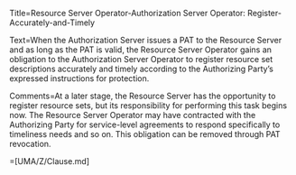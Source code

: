 Title=Resource Server Operator-Authorization Server Operator: Register-Accurately-and-Timely

Text=When the Authorization Server issues a PAT to the Resource Server and as long as the PAT is valid, the Resource Server Operator gains an obligation to the Authorization Server Operator to register resource set descriptions accurately and timely according to the Authorizing Party’s expressed instructions for protection.

Comments=At a later stage, the Resource Server has the opportunity to register resource sets, but its responsibility for performing this task begins now. The Resource Server Operator may have contracted with the Authorizing Party for service-level agreements to respond specifically to timeliness needs and so on. This obligation can be removed through PAT revocation.

=[UMA/Z/Clause.md]
